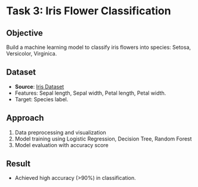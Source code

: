 # Task 3: Iris Flower Classification  

##  Objective  
Build a machine learning model to classify iris flowers into species: Setosa, Versicolor, Virginica.  

##  Dataset  
- **Source**: [Iris Dataset](https://www.kaggle.com/datasets/arshid/iris-flower-dataset)  
- Features: Sepal length, Sepal width, Petal length, Petal width.  
- Target: Species label.  

##  Approach  
1. Data preprocessing and visualization  
2. Model training using Logistic Regression, Decision Tree, Random Forest  
3. Model evaluation with accuracy score  

##  Result  
- Achieved high accuracy (>90%) in classification.  



